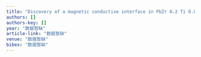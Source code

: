 ```yaml
---
title: "Discovery of a magnetic conductive interface in PbZr 0.2 Ti 0.8 O 3/SrTiO 3 heterostructures"
authors: []
authors-key: []
year: "数据暂缺"
article-link: "数据暂缺"
venue: "数据暂缺"
bibex: "数据暂缺"
---
```

